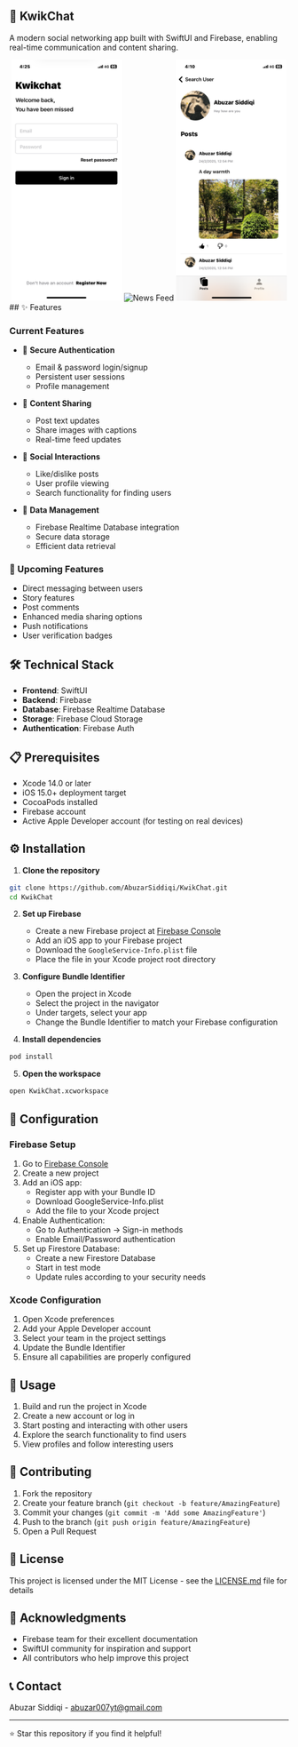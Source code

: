 ## 📱 KwikChat

A modern social networking app built with SwiftUI and Firebase, enabling real-time communication and content sharing.
<div align="center">
  <img src="Screenshots/login.png" alt="Login Screen" width="200"/>
  <img src="Screenshots/feed.png" alt="News Feed" width="200"/>
  <img src="Screenshots/profile.png" alt="Profile Screen" width="200"/>
</div>
## ✨ Features

### Current Features
- 🔐 **Secure Authentication**
  - Email & password login/signup
  - Persistent user sessions
  - Profile management

- 📝 **Content Sharing**
  - Post text updates
  - Share images with captions
  - Real-time feed updates

- 👥 **Social Interactions**
  - Like/dislike posts
  - User profile viewing
  - Search functionality for finding users

- 💾 **Data Management**
  - Firebase Realtime Database integration
  - Secure data storage
  - Efficient data retrieval

### 🚀 Upcoming Features
- Direct messaging between users
- Story features
- Post comments
- Enhanced media sharing options
- Push notifications
- User verification badges

## 🛠 Technical Stack

- **Frontend**: SwiftUI
- **Backend**: Firebase
- **Database**: Firebase Realtime Database
- **Storage**: Firebase Cloud Storage
- **Authentication**: Firebase Auth

## 📋 Prerequisites

- Xcode 14.0 or later
- iOS 15.0+ deployment target
- CocoaPods installed
- Firebase account
- Active Apple Developer account (for testing on real devices)

## ⚙️ Installation

1. **Clone the repository**
```bash
git clone https://github.com/AbuzarSiddiqi/KwikChat.git
cd KwikChat
```

2. **Set up Firebase**
   - Create a new Firebase project at [Firebase Console](https://console.firebase.google.com)
   - Add an iOS app to your Firebase project
   - Download the `GoogleService-Info.plist` file
   - Place the file in your Xcode project root directory

3. **Configure Bundle Identifier**
   - Open the project in Xcode
   - Select the project in the navigator
   - Under targets, select your app
   - Change the Bundle Identifier to match your Firebase configuration

4. **Install dependencies**
```bash
pod install
```

5. **Open the workspace**
```bash
open KwikChat.xcworkspace
```

## 🔧 Configuration

### Firebase Setup

1. Go to [Firebase Console](https://console.firebase.google.com)
2. Create a new project
3. Add an iOS app:
   - Register app with your Bundle ID
   - Download GoogleService-Info.plist
   - Add the file to your Xcode project
4. Enable Authentication:
   - Go to Authentication → Sign-in methods
   - Enable Email/Password authentication
5. Set up Firestore Database:
   - Create a new Firestore Database
   - Start in test mode
   - Update rules according to your security needs

### Xcode Configuration

1. Open Xcode preferences
2. Add your Apple Developer account
3. Select your team in the project settings
4. Update the Bundle Identifier
5. Ensure all capabilities are properly configured

## 🚦 Usage

1. Build and run the project in Xcode
2. Create a new account or log in
3. Start posting and interacting with other users
4. Explore the search functionality to find users
5. View profiles and follow interesting users

## 📝 Contributing

1. Fork the repository
2. Create your feature branch (`git checkout -b feature/AmazingFeature`)
3. Commit your changes (`git commit -m 'Add some AmazingFeature'`)
4. Push to the branch (`git push origin feature/AmazingFeature`)
5. Open a Pull Request

## 📄 License

This project is licensed under the MIT License - see the [LICENSE.md](LICENSE.md) file for details

## 👏 Acknowledgments

- Firebase team for their excellent documentation
- SwiftUI community for inspiration and support
- All contributors who help improve this project

## 📞 Contact
Abuzar Siddiqi - abuzar007yt@gmail.com

---

⭐️ Star this repository if you find it helpful!
